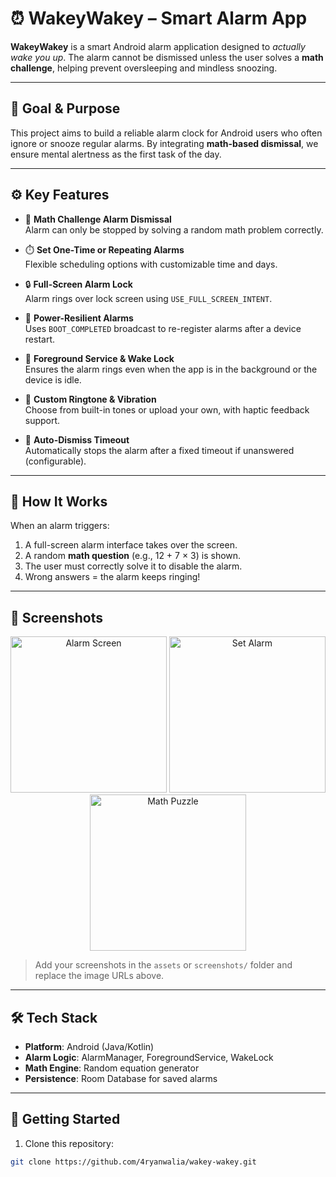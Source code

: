 # ⏰ WakeyWakey – Smart Alarm App

**WakeyWakey** is a smart Android alarm application designed to *actually wake you up*. The alarm cannot be dismissed unless the user solves a **math challenge**, helping prevent oversleeping and mindless snoozing.

---

## 🎯 Goal & Purpose

This project aims to build a reliable alarm clock for Android users who often ignore or snooze regular alarms. By integrating **math-based dismissal**, we ensure mental alertness as the first task of the day.

---

## ⚙️ Key Features

- 🔢 **Math Challenge Alarm Dismissal**  
  Alarm can only be stopped by solving a random math problem correctly.

- ⏱️ **Set One-Time or Repeating Alarms**  
  Flexible scheduling options with customizable time and days.

- 🔒 **Full-Screen Alarm Lock**  
  Alarm rings over lock screen using `USE_FULL_SCREEN_INTENT`.

- 🔋 **Power-Resilient Alarms**  
  Uses `BOOT_COMPLETED` broadcast to re-register alarms after a device restart.

- 📶 **Foreground Service & Wake Lock**  
  Ensures the alarm rings even when the app is in the background or the device is idle.

- 🎵 **Custom Ringtone & Vibration**  
  Choose from built-in tones or upload your own, with haptic feedback support.

- 💬 **Auto-Dismiss Timeout**  
  Automatically stops the alarm after a fixed timeout if unanswered (configurable).

---

## 🧠 How It Works

When an alarm triggers:
1. A full-screen alarm interface takes over the screen.
2. A random **math question** (e.g., 12 + 7 × 3) is shown.
3. The user must correctly solve it to disable the alarm.
4. Wrong answers = the alarm keeps ringing!

---

## 📸 Screenshots

<p align="center">
  <img src="https://github.com/user-attachments/assets/4626fd37-623a-4f71-ad35-6849f68e24e5" alt="Alarm Screen" width="250"/>
  <img src="https://github.com/user-attachments/assets/0ed15c5d-7d35-4731-975a-e8550f62d3ca" alt="Set Alarm" width="250"/>
  <img src="https://github.com/user-attachments/assets/d23ef233-3623-446e-9e91-fa35c1b1164c" alt="Math Puzzle" width="250"/>
</p>


> Add your screenshots in the `assets` or `screenshots/` folder and replace the image URLs above.

---

## 🛠️ Tech Stack

- **Platform**: Android (Java/Kotlin)
- **Alarm Logic**: AlarmManager, ForegroundService, WakeLock
- **Math Engine**: Random equation generator
- **Persistence**: Room Database for saved alarms

---

## 🚀 Getting Started

1. Clone this repository:

```bash
git clone https://github.com/4ryanwalia/wakey-wakey.git
